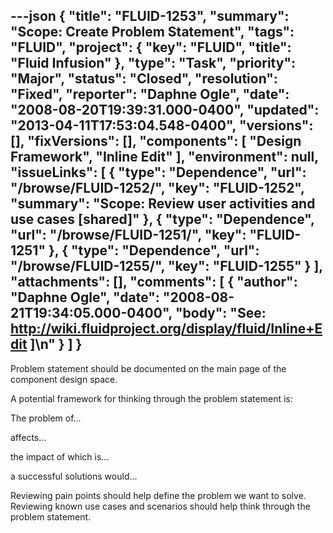 ---json
{
  "title": "FLUID-1253",
  "summary": "Scope:  Create Problem Statement",
  "tags": "FLUID",
  "project": {
    "key": "FLUID",
    "title": "Fluid Infusion"
  },
  "type": "Task",
  "priority": "Major",
  "status": "Closed",
  "resolution": "Fixed",
  "reporter": "Daphne Ogle",
  "date": "2008-08-20T19:39:31.000-0400",
  "updated": "2013-04-11T17:53:04.548-0400",
  "versions": [],
  "fixVersions": [],
  "components": [
    "Design Framework",
    "Inline Edit"
  ],
  "environment": null,
  "issueLinks": [
    {
      "type": "Dependence",
      "url": "/browse/FLUID-1252/",
      "key": "FLUID-1252",
      "summary": "Scope:  Review user activities and use cases [shared]"
    },
    {
      "type": "Dependence",
      "url": "/browse/FLUID-1251/",
      "key": "FLUID-1251"
    },
    {
      "type": "Dependence",
      "url": "/browse/FLUID-1255/",
      "key": "FLUID-1255"
    }
  ],
  "attachments": [],
  "comments": [
    {
      "author": "Daphne Ogle",
      "date": "2008-08-21T19:34:05.000-0400",
      "body": "See: <http://wiki.fluidproject.org/display/fluid/Inline+Edit> ]\n"
    }
  ]
}
---
Problem statement should be documented on the main page of the component design space.

A potential framework for thinking through the problem statement is:

The problem of...

affects...

the impact of which is...

a successful solutions would...

Reviewing pain points should help define the problem we want to solve.\
Reviewing known use cases and scenarios should help think through the problem statement.

        
